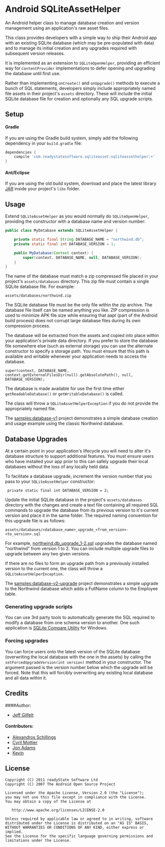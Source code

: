 Android SQLiteAssetHelper
=========================

An Android helper class to manage database creation and version management using an application's raw asset files.

This class provides developers with a simple way to ship their Android app with an existing SQLite database (which may be pre-populated with data) and to manage its initial creation and any upgrades required with subsequent version releases.

It is implemented as an extension to `SQLiteOpenHelper`, providing an efficient way for `ContentProvider` implementations to defer opening and upgrading the database until first use.

Rather than implementing `onCreate()` and `onUpgrade()` methods to execute a bunch of SQL statements, developers simply include appropriately named file assets in their project's `assets` directory. These will include the initial SQLite database file for creation and optionally any SQL upgrade scripts.

Setup
-----

#### Gradle

If you are using the Gradle build system, simply add the following dependency in your `build.gradle` file:

```groovy
dependencies {
    compile 'com.readystatesoftware.sqliteasset:sqliteassethelper:+'
}
```

#### Ant/Eclipse

If you are using the old build system, download and place the latest library [JAR][1] inside your project's `libs` folder.

Usage
-----

Extend `SQLiteAssetHelper` as you would normally do `SQLiteOpenHelper`, providing the constructor with a database name and version number:

```java
public class MyDatabase extends SQLiteAssetHelper {

    private static final String DATABASE_NAME = "northwind.db";
    private static final int DATABASE_VERSION = 1;

    public MyDatabase(Context context) {
	    super(context, DATABASE_NAME, null, DATABASE_VERSION);
    }
}
```

The name of the database must match a zip compressed file placed in your project's `assets/databases` directory. This zip file must contain a single SQLite database file. For example:

    assets/databases/northwind.zip

The SQLite database file must be the only file within the zip archive. The database file itself can be named anything you like. ZIP compression is used to minimize APK file size while ensuring that aapt (part of the Android build process) does not corrupt large database files during its own compression process.

The database will be extracted from the assets and copied into place within your application's private data directory. If you prefer to store the database file somewhere else (such as external storage) you can use the alternate constructor to specify a storage path. You must ensure that this path is available and writable whenever your application needs to access the database.

    super(context, DATABASE_NAME, context.getExternalFilesDir(null).getAbsolutePath(), null, DATABASE_VERSION);

The database is made available for use the first time either `getReadableDatabase()` or `getWritableDatabase()` is called.

The class will throw a `SQLiteAssetHelperException` if you do not provide the appropriately named file.

The [samples:database-v1](https://github.com/jgilfelt/android-sqlite-asset-helper/tree/v2/samples/database-v1) project demonstrates a simple database creation and usage example using the classic Northwind database.

Database Upgrades
-----------------

At a certain point in your application's lifecycle you will need to alter it's database structure to support additional features. You must ensure users who have installed your app prior to this can safely upgrade their local databases without the loss of any locally held data.

To facilitate a database upgrade, increment the version number that you pass to your `SQLiteAssetHelper` constructor:

     private static final int DATABASE_VERSION = 2;

Update the initial SQLite database in the project's `assets/databases` directory with the changes and create a text file containing all required SQL commands to upgrade the database from its previous version to it's current version and place it in the same folder. The required naming convention for this upgrade file is as follows:

    assets/databases/<database_name>_upgrade_<from_version>-<to_version>.sql

For example, [northwind.db_upgrade_1-2.sql](https://github.com/jgilfelt/android-sqlite-asset-helper/blob/v2/samples/database-v2-upgrade/src/main/assets/databases/northwind.db_upgrade_1-2.sql) upgrades the database named "northwind" from version 1 to 2. You can include multiple upgrade files to upgrade between any two given versions.

If there are no files to form an upgrade path from a previously installed version to the current one, the class will throw a `SQLiteAssetHelperException`.

The [samples:database-v2-upgrade](https://github.com/jgilfelt/android-sqlite-asset-helper/tree/v2/samples/database-v2-upgrade) project demonstrates a simple upgrade to the Northwind database which adds a FullName column to the Employee table.

### Generating upgrade scripts

You can use 3rd party tools to automatically generate the SQL required to modify a database from one schema version to another. One such application is [SQLite Compare Utility](http://www.codeproject.com/KB/database/SQLiteCompareUtility.aspx) for Windows.

### Forcing upgrades

You can force users onto the latest version of the SQLite database (overwriting the local database with the one in the assets) by calling the `setForcedUpgradeVersion(int version)` method in your constructor. The argument passed is the version number below which the upgrade will be forced. Note that this will forcibly overwriting any existing local database and all data within it.

Credits
-------

####Author:

  * [Jeff Gilfelt](https://github.com/jgilfelt)

#### Contributors:

  * [Alexandros Schillings](https://github.com/alt236)
  * [Cyril Mottier](https://github.com/cyrilmottier)
  * [Jon Adams](https://github.com/jon-adams)
  * [Kevin](https://github.com/kevinchai)

License
-------

    Copyright (C) 2011 readyState Software Ltd
    Copyright (C) 2007 The Android Open Source Project

    Licensed under the Apache License, Version 2.0 (the "License");
    you may not use this file except in compliance with the License.
    You may obtain a copy of the License at

       http://www.apache.org/licenses/LICENSE-2.0

    Unless required by applicable law or agreed to in writing, software
    distributed under the License is distributed on an "AS IS" BASIS,
    WITHOUT WARRANTIES OR CONDITIONS OF ANY KIND, either express or implied.
    See the License for the specific language governing permissions and
    limitations under the License.

 [1]: http://repository.sonatype.org/service/local/artifact/maven/redirect?r=central-proxy&g=com.readystatesoftware.sqliteasset&a=sqliteassethelper&v=LATEST&c=jar
